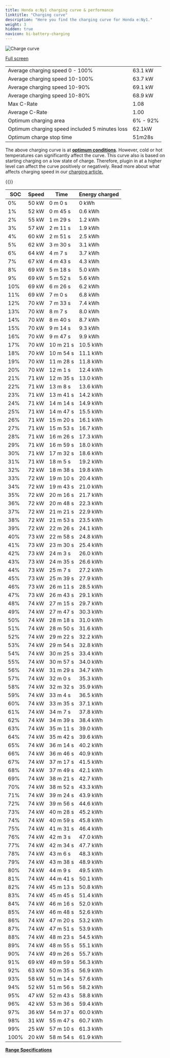 ```yaml
---
title: Honda e:Ny1 charging curve & performance
linktitle: "Charging curve"
description: "Here you find the charging curve for Honda e:Ny1."
weight: 3
hidden: true
navicon: bi-battery-charging
---
```

<!-- markdownlint-disable MD033 -->
<img src="../chargingcurve.svg" alt="Charge curve" class="img-fluid">

[Full screen](../chargingcurve.svg)


<table class="table table-striped border">
<tbody>
<tr>
<td>Average charging speed 0 - 100%</td><td>63.1 kW</td>
</tr>
<tr>
<td>Average charging speed 10-100%</td><td>63.7 kW</td>
</tr>
<tr>
<td>Average charging speed 10-90%</td><td>69.1 kW</td>
</tr>
<tr>
<td>Average charging speed 10-80%</td><td>68.9 kW</td>
</tr>
<tr>
<td>Max C-Rate</td><td>1.08</td>
</tr>
<tr>
<td>Average C-Rate</td><td>1.00</td>
</tr>
<tr>
<td>Optimum charging area</td><td>6% - 92%</td>
</tr>
<tr>
<td>Optimum charging speed included 5 minutes loss</td><td>62.1kW</td>
</tr>
<tr>
<td>Optimum charge stop time</td><td>51m28s</td>
</tr>
</tbody>
</table>


The above charging curve is at **[optimum conditions](../../../../../technology/battery/charging/#temperature)**. However, cold or hot temperatures can significantly affect the curve. This curve also is based on starting charging on a low state of charge. Therefore, plugin in at a higher level can affect the curve positively or negatively. Read more about what affects charging speed in our [charging article.](../../../../../technology/battery/charging/)


{{<evkxdisplayaddarticle />}}
<table class="table table-striped border">
<thead>
<tr><th>SOC</th><th>Speed</th><th>Time</th><th>Energy charged</th></tr>
</thead>
<tbody>
<tr>
<td>0%</td><td>50 kW</td><td> 0 m 0 s </td><td>0 kWh </td>
</tr>
<tr>
<td>1%</td><td>52 kW</td><td> 0 m 45 s </td><td>0.6 kWh </td>
</tr>
<tr>
<td>2%</td><td>55 kW</td><td> 1 m 29 s </td><td>1.2 kWh </td>
</tr>
<tr>
<td>3%</td><td>57 kW</td><td> 2 m 11 s </td><td>1.9 kWh </td>
</tr>
<tr>
<td>4%</td><td>60 kW</td><td> 2 m 51 s </td><td>2.5 kWh </td>
</tr>
<tr>
<td>5%</td><td>62 kW</td><td> 3 m 30 s </td><td>3.1 kWh </td>
</tr>
<tr>
<td>6%</td><td>64 kW</td><td> 4 m 7 s </td><td>3.7 kWh </td>
</tr>
<tr>
<td>7%</td><td>67 kW</td><td> 4 m 43 s </td><td>4.3 kWh </td>
</tr>
<tr>
<td>8%</td><td>69 kW</td><td> 5 m 18 s </td><td>5.0 kWh </td>
</tr>
<tr>
<td>9%</td><td>69 kW</td><td> 5 m 52 s </td><td>5.6 kWh </td>
</tr>
<tr>
<td>10%</td><td>69 kW</td><td> 6 m 26 s </td><td>6.2 kWh </td>
</tr>
<tr>
<td>11%</td><td>69 kW</td><td> 7 m 0 s </td><td>6.8 kWh </td>
</tr>
<tr>
<td>12%</td><td>70 kW</td><td> 7 m 33 s </td><td>7.4 kWh </td>
</tr>
<tr>
<td>13%</td><td>70 kW</td><td> 8 m 7 s </td><td>8.0 kWh </td>
</tr>
<tr>
<td>14%</td><td>70 kW</td><td> 8 m 40 s </td><td>8.7 kWh </td>
</tr>
<tr>
<td>15%</td><td>70 kW</td><td> 9 m 14 s </td><td>9.3 kWh </td>
</tr>
<tr>
<td>16%</td><td>70 kW</td><td> 9 m 47 s </td><td>9.9 kWh </td>
</tr>
<tr>
<td>17%</td><td>70 kW</td><td> 10 m 21 s </td><td>10.5 kWh </td>
</tr>
<tr>
<td>18%</td><td>70 kW</td><td> 10 m 54 s </td><td>11.1 kWh </td>
</tr>
<tr>
<td>19%</td><td>70 kW</td><td> 11 m 28 s </td><td>11.8 kWh </td>
</tr>
<tr>
<td>20%</td><td>70 kW</td><td> 12 m 1 s </td><td>12.4 kWh </td>
</tr>
<tr>
<td>21%</td><td>71 kW</td><td> 12 m 35 s </td><td>13.0 kWh </td>
</tr>
<tr>
<td>22%</td><td>71 kW</td><td> 13 m 8 s </td><td>13.6 kWh </td>
</tr>
<tr>
<td>23%</td><td>71 kW</td><td> 13 m 41 s </td><td>14.2 kWh </td>
</tr>
<tr>
<td>24%</td><td>71 kW</td><td> 14 m 14 s </td><td>14.9 kWh </td>
</tr>
<tr>
<td>25%</td><td>71 kW</td><td> 14 m 47 s </td><td>15.5 kWh </td>
</tr>
<tr>
<td>26%</td><td>71 kW</td><td> 15 m 20 s </td><td>16.1 kWh </td>
</tr>
<tr>
<td>27%</td><td>71 kW</td><td> 15 m 53 s </td><td>16.7 kWh </td>
</tr>
<tr>
<td>28%</td><td>71 kW</td><td> 16 m 26 s </td><td>17.3 kWh </td>
</tr>
<tr>
<td>29%</td><td>71 kW</td><td> 16 m 59 s </td><td>18.0 kWh </td>
</tr>
<tr>
<td>30%</td><td>71 kW</td><td> 17 m 32 s </td><td>18.6 kWh </td>
</tr>
<tr>
<td>31%</td><td>71 kW</td><td> 18 m 5 s </td><td>19.2 kWh </td>
</tr>
<tr>
<td>32%</td><td>72 kW</td><td> 18 m 38 s </td><td>19.8 kWh </td>
</tr>
<tr>
<td>33%</td><td>72 kW</td><td> 19 m 10 s </td><td>20.4 kWh </td>
</tr>
<tr>
<td>34%</td><td>72 kW</td><td> 19 m 43 s </td><td>21.0 kWh </td>
</tr>
<tr>
<td>35%</td><td>72 kW</td><td> 20 m 16 s </td><td>21.7 kWh </td>
</tr>
<tr>
<td>36%</td><td>72 kW</td><td> 20 m 48 s </td><td>22.3 kWh </td>
</tr>
<tr>
<td>37%</td><td>72 kW</td><td> 21 m 21 s </td><td>22.9 kWh </td>
</tr>
<tr>
<td>38%</td><td>72 kW</td><td> 21 m 53 s </td><td>23.5 kWh </td>
</tr>
<tr>
<td>39%</td><td>72 kW</td><td> 22 m 26 s </td><td>24.1 kWh </td>
</tr>
<tr>
<td>40%</td><td>73 kW</td><td> 22 m 58 s </td><td>24.8 kWh </td>
</tr>
<tr>
<td>41%</td><td>73 kW</td><td> 23 m 30 s </td><td>25.4 kWh </td>
</tr>
<tr>
<td>42%</td><td>73 kW</td><td> 24 m 3 s </td><td>26.0 kWh </td>
</tr>
<tr>
<td>43%</td><td>73 kW</td><td> 24 m 35 s </td><td>26.6 kWh </td>
</tr>
<tr>
<td>44%</td><td>73 kW</td><td> 25 m 7 s </td><td>27.2 kWh </td>
</tr>
<tr>
<td>45%</td><td>73 kW</td><td> 25 m 39 s </td><td>27.9 kWh </td>
</tr>
<tr>
<td>46%</td><td>73 kW</td><td> 26 m 11 s </td><td>28.5 kWh </td>
</tr>
<tr>
<td>47%</td><td>73 kW</td><td> 26 m 43 s </td><td>29.1 kWh </td>
</tr>
<tr>
<td>48%</td><td>74 kW</td><td> 27 m 15 s </td><td>29.7 kWh </td>
</tr>
<tr>
<td>49%</td><td>74 kW</td><td> 27 m 47 s </td><td>30.3 kWh </td>
</tr>
<tr>
<td>50%</td><td>74 kW</td><td> 28 m 18 s </td><td>31.0 kWh </td>
</tr>
<tr>
<td>51%</td><td>74 kW</td><td> 28 m 50 s </td><td>31.6 kWh </td>
</tr>
<tr>
<td>52%</td><td>74 kW</td><td> 29 m 22 s </td><td>32.2 kWh </td>
</tr>
<tr>
<td>53%</td><td>74 kW</td><td> 29 m 54 s </td><td>32.8 kWh </td>
</tr>
<tr>
<td>54%</td><td>74 kW</td><td> 30 m 25 s </td><td>33.4 kWh </td>
</tr>
<tr>
<td>55%</td><td>74 kW</td><td> 30 m 57 s </td><td>34.0 kWh </td>
</tr>
<tr>
<td>56%</td><td>74 kW</td><td> 31 m 29 s </td><td>34.7 kWh </td>
</tr>
<tr>
<td>57%</td><td>74 kW</td><td> 32 m 0 s </td><td>35.3 kWh </td>
</tr>
<tr>
<td>58%</td><td>74 kW</td><td> 32 m 32 s </td><td>35.9 kWh </td>
</tr>
<tr>
<td>59%</td><td>74 kW</td><td> 33 m 4 s </td><td>36.5 kWh </td>
</tr>
<tr>
<td>60%</td><td>74 kW</td><td> 33 m 35 s </td><td>37.1 kWh </td>
</tr>
<tr>
<td>61%</td><td>74 kW</td><td> 34 m 7 s </td><td>37.8 kWh </td>
</tr>
<tr>
<td>62%</td><td>74 kW</td><td> 34 m 39 s </td><td>38.4 kWh </td>
</tr>
<tr>
<td>63%</td><td>74 kW</td><td> 35 m 11 s </td><td>39.0 kWh </td>
</tr>
<tr>
<td>64%</td><td>74 kW</td><td> 35 m 42 s </td><td>39.6 kWh </td>
</tr>
<tr>
<td>65%</td><td>74 kW</td><td> 36 m 14 s </td><td>40.2 kWh </td>
</tr>
<tr>
<td>66%</td><td>74 kW</td><td> 36 m 46 s </td><td>40.9 kWh </td>
</tr>
<tr>
<td>67%</td><td>74 kW</td><td> 37 m 17 s </td><td>41.5 kWh </td>
</tr>
<tr>
<td>68%</td><td>74 kW</td><td> 37 m 49 s </td><td>42.1 kWh </td>
</tr>
<tr>
<td>69%</td><td>74 kW</td><td> 38 m 21 s </td><td>42.7 kWh </td>
</tr>
<tr>
<td>70%</td><td>74 kW</td><td> 38 m 52 s </td><td>43.3 kWh </td>
</tr>
<tr>
<td>71%</td><td>74 kW</td><td> 39 m 24 s </td><td>43.9 kWh </td>
</tr>
<tr>
<td>72%</td><td>74 kW</td><td> 39 m 56 s </td><td>44.6 kWh </td>
</tr>
<tr>
<td>73%</td><td>74 kW</td><td> 40 m 28 s </td><td>45.2 kWh </td>
</tr>
<tr>
<td>74%</td><td>74 kW</td><td> 40 m 59 s </td><td>45.8 kWh </td>
</tr>
<tr>
<td>75%</td><td>74 kW</td><td> 41 m 31 s </td><td>46.4 kWh </td>
</tr>
<tr>
<td>76%</td><td>74 kW</td><td> 42 m 3 s </td><td>47.0 kWh </td>
</tr>
<tr>
<td>77%</td><td>74 kW</td><td> 42 m 34 s </td><td>47.7 kWh </td>
</tr>
<tr>
<td>78%</td><td>74 kW</td><td> 43 m 6 s </td><td>48.3 kWh </td>
</tr>
<tr>
<td>79%</td><td>74 kW</td><td> 43 m 38 s </td><td>48.9 kWh </td>
</tr>
<tr>
<td>80%</td><td>74 kW</td><td> 44 m 9 s </td><td>49.5 kWh </td>
</tr>
<tr>
<td>81%</td><td>74 kW</td><td> 44 m 41 s </td><td>50.1 kWh </td>
</tr>
<tr>
<td>82%</td><td>74 kW</td><td> 45 m 13 s </td><td>50.8 kWh </td>
</tr>
<tr>
<td>83%</td><td>74 kW</td><td> 45 m 45 s </td><td>51.4 kWh </td>
</tr>
<tr>
<td>84%</td><td>74 kW</td><td> 46 m 16 s </td><td>52.0 kWh </td>
</tr>
<tr>
<td>85%</td><td>74 kW</td><td> 46 m 48 s </td><td>52.6 kWh </td>
</tr>
<tr>
<td>86%</td><td>74 kW</td><td> 47 m 20 s </td><td>53.2 kWh </td>
</tr>
<tr>
<td>87%</td><td>74 kW</td><td> 47 m 51 s </td><td>53.9 kWh </td>
</tr>
<tr>
<td>88%</td><td>74 kW</td><td> 48 m 23 s </td><td>54.5 kWh </td>
</tr>
<tr>
<td>89%</td><td>74 kW</td><td> 48 m 55 s </td><td>55.1 kWh </td>
</tr>
<tr>
<td>90%</td><td>74 kW</td><td> 49 m 26 s </td><td>55.7 kWh </td>
</tr>
<tr>
<td>91%</td><td>69 kW</td><td> 49 m 59 s </td><td>56.3 kWh </td>
</tr>
<tr>
<td>92%</td><td>63 kW</td><td> 50 m 35 s </td><td>56.9 kWh </td>
</tr>
<tr>
<td>93%</td><td>58 kW</td><td> 51 m 14 s </td><td>57.6 kWh </td>
</tr>
<tr>
<td>94%</td><td>52 kW</td><td> 51 m 56 s </td><td>58.2 kWh </td>
</tr>
<tr>
<td>95%</td><td>47 kW</td><td> 52 m 43 s </td><td>58.8 kWh </td>
</tr>
<tr>
<td>96%</td><td>42 kW</td><td> 53 m 36 s </td><td>59.4 kWh </td>
</tr>
<tr>
<td>97%</td><td>36 kW</td><td> 54 m 37 s </td><td>60.0 kWh </td>
</tr>
<tr>
<td>98%</td><td>31 kW</td><td> 55 m 47 s </td><td>60.7 kWh </td>
</tr>
<tr>
<td>99%</td><td>25 kW</td><td> 57 m 10 s </td><td>61.3 kWh </td>
</tr>
<tr>
<td>100%</td><td>20 kW</td><td> 58 m 54 s </td><td>61.9 kWh </td>
</tr>
</tbody>
</table>

<div class="mt-3 mb-3">
<a href="../rangeandconsumption/" class="text-decoration-none text-black">
<strong><i class="bi-arrow-left"></i> Range </strong>
</a>
<a href="../specifications/" class="text-decoration-none text-black float-end">
<strong>Specifications <i class="bi-arrow-right"></i></strong>
</a>
</div>

